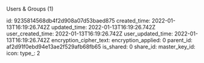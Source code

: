 Users & Groups (1)

id: 9235814568db4f2d908a07d53baed875
created_time: 2022-01-13T16:19:26.742Z
updated_time: 2022-01-13T16:19:26.742Z
user_created_time: 2022-01-13T16:19:26.742Z
user_updated_time: 2022-01-13T16:19:26.742Z
encryption_cipher_text: 
encryption_applied: 0
parent_id: af2d91f0ebd94e13ae2f529afb68fb65
is_shared: 0
share_id: 
master_key_id: 
icon: 
type_: 2